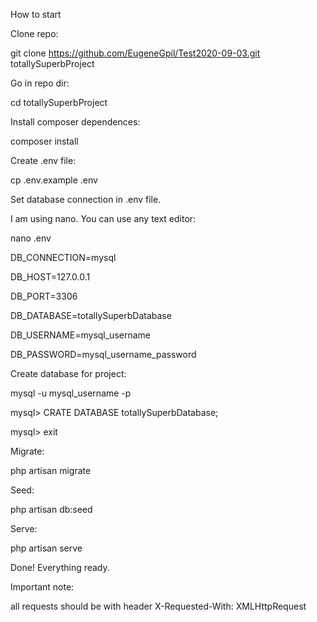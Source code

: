 How to start


Clone repo:

git clone https://github.com/EugeneGpil/Test2020-09-03.git totallySuperbProject

Go in repo dir:

cd totallySuperbProject


Install composer dependences:

composer install


Create .env file:

cp .env.example .env



Set database connection in .env file.

I am using nano. You can use any text editor:

nano .env

DB_CONNECTION=mysql

DB_HOST=127.0.0.1

DB_PORT=3306

DB_DATABASE=totallySuperbDatabase

DB_USERNAME=mysql_username

DB_PASSWORD=mysql_username_password


Create database for project:

mysql -u mysql_username -p

mysql> CRATE DATABASE totallySuperbDatabase;

mysql> exit


Migrate:

php artisan migrate


Seed:

php artisan db:seed


Serve:

php artisan serve



Done! Everything ready.

Important note:

all requests should be with header X-Requested-With: XMLHttpRequest
